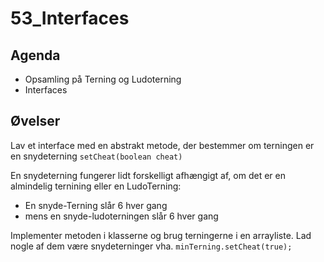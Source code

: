 # 53_Interfaces

## Agenda
- Opsamling på Terning og Ludoterning
- Interfaces

## Øvelser
Lav et interface med en abstrakt metode, der bestemmer om terningen er en snydeterning `setCheat(boolean cheat)`

En snydeterning fungerer lidt forskelligt afhængigt af, om det er en almindelig ternining eller en LudoTerning:
* En snyde-Terning slår 6 hver gang
* mens en snyde-ludoterningen slår 6 hver gang

Implementer metoden i klasserne og brug terningerne i en arrayliste. Lad nogle af dem være snydeterninger vha. `minTerning.setCheat(true);`
